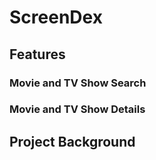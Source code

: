 # ScreenDex

## Features

### Movie and TV Show Search

### Movie and TV Show Details

## Project Background

